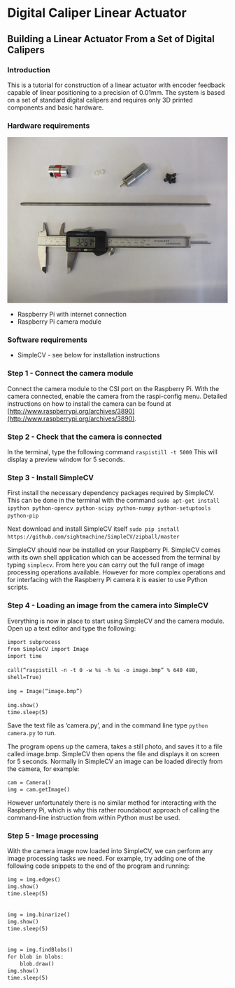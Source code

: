 
# Digital Caliper Linear Actuator


## Building a Linear Actuator From a Set of Digital Calipers

### Introduction
This is a tutorial for construction of a linear actuator with encoder feedback capable of linear positioning to a precision of 0.01mm. The system is based on a set of standard digital calipers and requires only 3D printed components and basic hardware. 

### Hardware requirements
![Hardware Requirements](caliper_actuator/images/hardwareRequirements.png)
* Raspberry Pi with internet connection
* Raspberry Pi camera module

### Software requirements
* SimpleCV - see below for installation instructions


### Step 1 - Connect the camera module  
Connect the camera module to the CSI port on the Raspberry Pi. With the camera connected, enable the camera from the raspi-config menu. Detailed instructions on how to install the camera can be found at [http://www.raspberrypi.org/archives/3890](http://www.raspberrypi.org/archives/3890).

### Step 2 - Check that the camera is connected  
In the terminal, type the following command
`raspistill -t 5000`
This will display a preview window for 5 seconds.

### Step 3 - Install SimpleCV
First install the necessary dependency packages required by SimpleCV. This can be done in the terminal with the command 
`sudo apt-get install ipython python-opencv python-scipy python-numpy python-setuptools python-pip` 

Next download and install SimpleCV itself 
`sudo pip install https://github.com/sightmachine/SimpleCV/zipball/master` 
 
SimpleCV should now be installed on your Raspberry Pi. SimpleCV comes with its own shell application which can be accessed from the terminal by typing `simplecv`. From here you can carry out the full range of image processing operations available. However for more complex operations and for interfacing with the Raspberry Pi camera it is easier to use Python scripts.

### Step 4 - Loading an image from the camera into SimpleCV  
Everything is now in place to start using SimpleCV and the camera module. Open up a text editor and type the following: 
 
    import subprocess
    from SimpleCV import Image
    import time

    call(“raspistill -n -t 0 -w %s -h %s -o image.bmp” % 640 480, shell=True)

    img = Image(“image.bmp”)

    img.show()
    time.sleep(5)

Save the text file as ‘camera.py’, and in the command line type `python camera.py` to run.

The program opens up the camera, takes a still photo, and saves it to a file called image.bmp. SimpleCV then opens the file and displays it on screen for 5 seconds. Normally in SimpleCV an image can be loaded directly from the camera, for example:
 
    cam = Camera()
    img = cam.getImage()
  
However unfortunately there is no similar method for interacting with the Raspberry Pi, which is why this rather roundabout approach of calling the command-line instruction from within Python must be used.

### Step 5 - Image processing  
With the camera image now loaded into SimpleCV, we can perform any image processing tasks we need. For example, try adding one of the following code snippets to the end of the program and running: 
 
    img = img.edges()
    img.show()
    time.sleep(5)


    img = img.binarize()
    img.show()
    time.sleep(5) 


    img = img.findBlobs()
    for blob in blobs:
        blob.draw()  
    img.show()
    time.sleep(5) 



